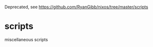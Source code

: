 Deprecated, see https://github.com/RyanGibb/nixos/tree/master/scripts

# scripts
miscellaneous scripts
